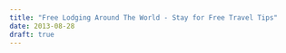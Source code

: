 ```yaml
---
title: "Free Lodging Around The World - Stay for Free Travel Tips"
date: 2013-08-28
draft: true
---
```



